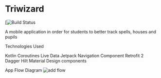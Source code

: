 # Triwizard

[![Build Status](https://app.bitrise.io/app/c8fad4df7c194646/status.svg?token=yTAus6PBEy5GJZ86KYGoEg)

A mobile application in order for students to better track spells, houses and pupils

Technologies Used

Kotlin
Coroutines
Live Data
Jetpack Navigation Component
Retrofit 2
Dagger Hilt
Material Design components

App Flow Diagram
![add flow](https://firebasestorage.googleapis.com/v0/b/harry-potter-963ff.appspot.com/o/App_flow_diagram.png?alt=media&token=991f6397-2516-43cc-995d-4cd6790c5c4d)
